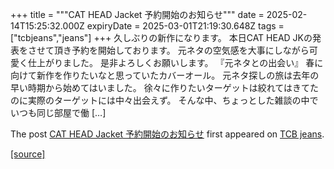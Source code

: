 +++
title = """CAT HEAD Jacket 予約開始のお知らせ"""
date = 2025-02-14T15:25:32.000Z
expiryDate = 2025-03-01T21:19:30.648Z
tags = ["tcbjeans","jeans"]
+++
久しぶりの新作になります。 本日CAT HEAD JKの発表をさせて頂き予約を開始しております。 元ネタの空気感を大事にしながら可愛く仕上がりました。 是非よろしくお願いします。 『元ネタとの出会い』 春に向けて新作を作りたいなと思っていたカバーオール。 元ネタ探しの旅は去年の早い時期から始めてはいました。 徐々に作りたいターゲットは絞れてはきてたのに実際のターゲットには中々出会えず。 そんな中、ちょっとした雑談の中でいつも同じ部屋で働 \[…\]

The post [CAT HEAD Jacket 予約開始のお知らせ](http://tcbjeans.com/2025/02/15/51257) first appeared on [TCB jeans](http://tcbjeans.com).

[[source]](http://tcbjeans.com/2025/02/15/51257)
